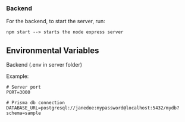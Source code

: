 ### Backend
For the backend, to start the server, run:

```
npm start --> starts the node express server
```

## Environmental Variables

Backend (.env in server folder)

Example:

```
# Server port
PORT=3000

# Prisma db connection
DATABASE_URL=postgresql://janedoe:mypassword@localhost:5432/mydb?schema=sample
```
